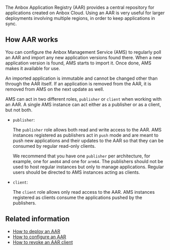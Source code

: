 The Anbox Application Registry (AAR) provides a central repository for applications created on Anbox Cloud. Using an AAR is very useful for larger deployments involving multiple regions, in order to keep applications in sync.

<a name="aar-roles"></a>
## How AAR works

You can configure the Anbox Management Service (AMS) to regularly poll an AAR and import any new application versions found there. When a new application version is found, AMS starts to import it. Once done, AMS makes it available for use.

An imported application is immutable and cannot be changed other than through the AAR itself. If an application is removed from the AAR, it is removed from AMS on the next update as well.

AMS can act in two different roles, `publisher` or `client` when working with an AAR. A single AMS instance can act either as a publisher or as a client, but not both.

* `publisher`:

    The `publisher` role allows both read and write access to the AAR. AMS instances registered as publishers act in `push` mode and are meant to push new applications and their updates to the AAR so that they can be consumed by regular read-only clients.

    We recommend that you have one `publisher` per architecture, for example, one for `amd64` and one for `arm64`. The publishers should not be used to host regular instances but only to manage applications. Regular users should be directed to AMS instances acting as clients.

* `client`:

    The `client` role allows only read access to the AAR. AMS instances registered as clients consume the applications pushed by the publishers.

## Related information

* [How to deploy an AAR](https://discourse.ubuntu.com/t/installation-application-registry/17749)
* [How to configure an AAR](https://discourse.ubuntu.com/t/configure-an-aar/24319)
* [How to revoke an AAR client](https://discourse.ubuntu.com/t/revoke-an-aar-client/24320)
